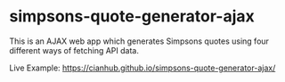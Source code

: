 # simpsons-quote-generator-ajax
This is an AJAX web app which generates Simpsons quotes using four different ways of fetching API data.

Live Example: <https://cianhub.github.io/simpsons-quote-generator-ajax/>
